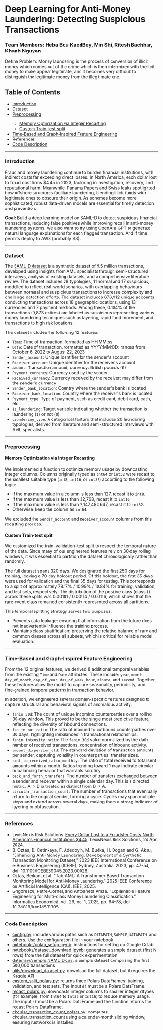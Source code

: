<h1> Deep Learning for Anti-Money Laundering: Detecting Suspicious Transactions </h1>

<h3>Team Members: Heba Bou KaedBey, Min Shi, Ritesh Bachhar, Khanh Nguyen </h3>

Define Problem: Money laundering is the process of conversion of illicit money which comes out of the crime which is then intermixed with the licit money to make appear legitimate, and it becomes very difficult to distinguish the legitimate money from the illegitimate one.



<h2 id="Table-of-Contents">Table of Contents</h2>

<ul>
    <li><a href="#Introduction">Introduction</a></li>
    <li><a href="#Dataset">Dataset</a></li>
    <li><a href="#Preprocessing">Preprocessing</a></li>
        <ul>
            <li><a href="#Recasting">Memory Optimization via Integer Recasting</a></li>
            <li><a href="#Train-Test-split">Custom Train-test split</a></li>
        </ul>
    <li><a href="Features">Time‑Based and Graph‑Inspired Feature Engineering</a></li>
    <li><a href="#References">References</a></li>
    <li><a href="#Code-Description">Code Description</a></li>
</ul>

---

<h3 id="Introduction">Introduction</h3>

Fraud and money laundering continue to burden financial institutions, with indirect costs far exceeding direct losses. In North America, each dollar lost to fraud cost firms $4.45 in 2023, factoring in investigation, recovery, and reputational harm. Meanwhile, Panama Papers and Swiss leaks spotlighted how offshore structures facilitate laundering, blending illicit funds with legitimate ones to obscure their origin. As schemes become more sophisticated, robust data-driven models are essential for timely detection and prevention.

**Goal:** Build a deep learning model on SAML-D to detect suspicious financial transactions, reducing false positives while improving recall in anti-money laundering systems. We also want to try using OpenAI’a GPT to generate natural language explanations for each flagged transaction. And if time permits deploy to AWS (probably S3).

---

<h3 id="Dataset">Dataset</h3>

The <a href="https://www.kaggle.com/datasets/berkanoztas/synthetic-transaction-monitoring-dataset-aml/data">SAML-D dataset</a> is a synthetic dataset of 9.5 million transactions, developed using insights from AML specialists through semi-structured interviews, analysis of existing datasets, and a comprehensive literature review. The dataset includes 28 typologies, 11 normal and 17 suspicious, modelled to reflect real-world senarios, with overlapping behaviours between normaal and suspicious transactions to increase complexity and challenge detection efforts. The dataset includes 676,912 unique accounts conducting transactions across 18 geographic locations, using 13 currencies and 7 payment methods. Among these, 0.104% of the transactions (9,873 entires) are labeled as suspicious representing various money laundering techniques such as layering, rapid fund movement, and transactions to high risk locations.

The dataset includes the following 12 features:

- `Time`: Time of transaction, formatted as HH:MM:ss
- `Date`: Date of transaction, formatted as YYYY:MM:DD; ranges from October 6, 2022 to August 22, 2023
- `Sender_account`: Unique identifier for the sender's account
- `Receiver_account`: Unique identifier for the receiver's account
- `Amount`: Transaction amount; currency: British pounds (£)
- `Payment_currency`: Currency used by the sender
- `Received_currency`: Currency received by the receiver; may differ from the sender's currency
- `Sender_bank_location`: Country where the sender's bank is located
- `Receiver_bank_location`: Country where the receiver's bank is located
- `Payment_type`: Type of payment, such as credit card, debit card, cash, etc.
- `Is_laundering`: Target variable indicating whether the transaction is laundering (`1`) or not (`0`)
- `Laundering_type`: A categorical feature that includes 28 laundering typologies, derived from literature and semi-structured interviews with AML specialists.


---

<h3 id="Preprocessing">Preprocessing</h3>

<h4 id="Recasting">Memory Optimization via Integer Recasting</h4>

We implemented a function to optimize memory usage by downcasting integer columns. Columns originally typed as `int64` or `int32` were recast to the smallest suitable type (`int8`, `int16`, or `int32`) according to the following logic:

- If the maximum value in a column is less than 127, recast it to `int8`.
- If the maximum value is less than 32,768, recast it to `int16`.
- If the maximum value is less than 2,147,483,647, recast it to `int32`.
- Otherwise, keep the column as `int64`.

We excluded the `Sender_account` and `Receiver_account` columns from this recasting process.

<h4 id="Train-Test-split">Custom Train-test split</h4>

We customized the train–validation–test split to respect the temporal nature of the data. Since many of our engineered features rely on 30‑day rolling windows, it was essential to partition the dataset chronologically rather than randomly.

The full dataset spans 320 days. We designated the first 250 days for training, leaving a 70‑day holdout period. Of this holdout, the first 35 days were used for validation and the final 35 days for testing. This corresponds to a split of approximately 78.17% / 10.99% / 10.84% for training, validation, and test sets, respectively. The distribution of the positive class (class `1`) across these splits was 0.00101 / 0.00114 / 0.00116, which shows that the rare‑event class remained consistently represented across all partitions.

This temporal splitting strategy serves two purposes:
- Prevents data leakage: ensuring that information from the future does not inadvertently influence the training process.
- Maintains class stratification: preserving the relative balance of rare and common classes across all subsets, which is critical for reliable model evaluation.

---

<h3 id="Features">Time‑Based and Graph‑Inspired Feature Engineering</h3>

From the 12 original features, we derived 8 additional temporal variables from the existing `Time` and `Date` attributes. These include: `year`, `month`, `day_of_month`, `day_of_year`, `day_of_week`, `hour`, `minute`, and `second`. Together, these features allow the model to capture seasonality, periodicity, and fine‑grained temporal patterns in transaction behavior.

In addition, we engineered several domain‑specific features designed to capture structural and behavioral signals of anomalous activity:

- `fanin_30d`: The count of unique incoming counterparties over a rolling 30‑day window. This proved to be the single most predictive feature, reflecting the diversity of inbound connections.
- `fan_in_out_ratio`: The ratio of inbound to outbound counterparties over 30 days, highlighting imbalances in transactional relationships.
- `fanin_intensity_ratio`: The `fanin_30d` value normalized by the daily number of received transactions, concentration of inbound activity.
- `amount_dispersion_std`: The standard deviation of transaction amounts per sender, capturing volatility in counterparties' transfer sizes.
- `sent_to_received_ratio_monthly`: The ratio of total received to total sent amounts within a month. Ratios trending toward 1 may indicate circular or balancing behavior that warrants scrutiny
- `back_and_forth_transfers`: The number of transfers exchanged between a sender and receiver within a single calendar day. This is a directed metric: A → B is treated as distinct from B → A.
- `circular_transaction_count`: The number of transactions that eventually return to the original sender, forming a cycle. Cycles may span multiple steps and extend across several days, making them a strong indicator of layering or obfuscation.

---

<h3 id="References">References</h3>
<ul>
<li>LexisNexis Risk Solutions. <a href=https://risk.lexisnexis.com/about-us/press-room/press-release/20240424-tcof-financial-services-lending>Every Dollar Lost to a Fraudster Costs North America's Financial Institutions $4.45</a>. LexisNexis Risk Solutions, 24 Apr. 2024.</li>
<li> B. Oztas, D. Cetinkaya, F. Adedoyin, M. Budka, H. Dogan and G. Aksu, "Enhancing Anti-Money Laundering: Development of a Synthetic Transaction Monitoring Dataset," 2023 IEEE International Conference on e-Business Engineering (ICEBE), Sydney, Australia, 2023, pp. 47-54, doi: 10.1109/ICEBE59045.2023.00028.</li>
<li>Oztas, Berkan, et al. "Tab-AML: A Transformer Based Transaction Monitoring Model for Anti-Money Laundering." 2025 IEEE Conference on Artificial Intelligence (CAI). IEEE, 2025.</li>
<li>Grigorescu, Petre-Cornel, and Antoaneta Amza. "Explainable Feature Engineering for Multi-class Money Laundering Classification." Informatica Economică, vol. 29, no. 1, 2025, pp. 64–78, doi: 10.24818/issn14531305.
</li>
</ul>


---

<h3 id="Code-Description">Code Description</h3>

- [config.py](https://github.com/hebabkb/Deep-Learning-for-Anti-Money-Laundering-Detecting-Suspicious-Transactions/blob/main/config.py): include various paths such as `DATAPATH`, `SAMPLE_DATAPATH`, and others. Use the configuration file in your notebook
- [notebooks/colab_setup.ipynb](https://github.com/hebabkb/Deep-Learning-for-Anti-Money-Laundering-Detecting-Suspicious-Transactions/blob/main/notebooks/colab_setup.ipynb): instructions for setting up Google Colab
- [notebooks/dataset_download.ipynb](https://github.com/hebabkb/Deep-Learning-for-Anti-Money-Laundering-Detecting-Suspicious-Transactions/blob/main/notebooks/dataset_download.ipynb): generates a sample dataset (first N rows) from the full dataset for quick experimentation
- [data/raw/sample_SAML-D.csv](https://github.com/hebabkb/Deep-Learning-for-Anti-Money-Laundering-Detecting-Suspicious-Transactions/blob/main/data/raw/sample_SAML-D.csv): a sample dataset comprising the first 500,000 transactions
- [utils/download_dataset.py](https://github.com/hebabkb/Deep-Learning-for-Anti-Money-Laundering-Detecting-Suspicious-Transactions/blob/main/utils/download_dataset.py): download the full dataset, but it requires the Kaggle API
- [custom_split_polars.py](https://github.com/hebabkb/Deep-Learning-for-Anti-Money-Laundering-Detecting-Suspicious-Transactions/blob/main/custom_split_polars.py): returns three Polars DataFrames: training, validation, and test sets. The input `df` must be a Polars DataFrame.
- [recast_polars.py](https://github.com/hebabkb/Deep-Learning-for-Anti-Money-Laundering-Detecting-Suspicious-Transactions/blob/main/recast_polars.py): downcasts integer columns to smaller integer dtypes (for example, from `Int64` to `Int32` or `Int16`) to reduce memory usage. The input `df` must be a Polars DataFrame and the function returns the recast Polars DataFrame.
- [circular_transaction_count_polars.py](https://github.com/hebabkb/Deep-Learning-for-Anti-Money-Laundering-Detecting-Suspicious-Transactions/blob/main/circular_transaction_count_polars.py): computes circular_transaction_count using a calendar‑month sliding window, ensuring rustworkx is installed.
